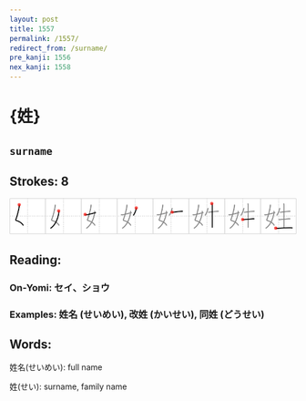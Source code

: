 ```yaml
---
layout: post
title: 1557
permalink: /1557/
redirect_from: /surname/
pre_kanji: 1556
nex_kanji: 1558
---
```


# {姓}

## `surname`

## Strokes: 8

<div class="stroke"><img src="../images/E5A793.png" /></div>

## Reading:

### On-Yomi: セイ、ショウ

### Examples: 姓名 (せいめい), 改姓 (かいせい), 同姓 (どうせい)

## Words:

姓名(せいめい): full name

姓(せい): surname, family name
